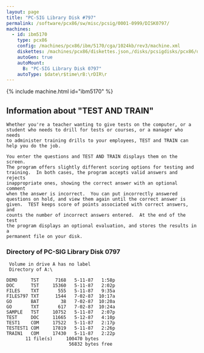 ```yaml
---
layout: page
title: "PC-SIG Library Disk #797"
permalink: /software/pcx86/sw/misc/pcsig/0001-0999/DISK0797/
machines:
  - id: ibm5170
    type: pcx86
    config: /machines/pcx86/ibm/5170/cga/1024kb/rev3/machine.xml
    diskettes: /machines/pcx86/diskettes.json,/disks/pcsigdisks/pcx86/diskettes.json
    autoGen: true
    autoMount:
      B: "PC-SIG Library Disk 0797"
    autoType: $date\r$time\rB:\rDIR\r
---
```


{% include machine.html id="ibm5170" %}

## Information about "TEST AND TRAIN"

    Whether you're a teacher wanting to give tests on the computer, or a
    student who needs to drill for tests or courses, or a manager who needs
    to administer training drills to your employees, TEST and TRAIN can
    help you do the job.
    
    You enter the questions and TEST AND TRAIN displays them on the screen.
    The program offers slightly different scoring options for testing and
    training.  In both cases, the program accepts valid answers and rejects
    inappropriate ones, showing the correct answer with an optional comment
    when the answer is incorrect.  You can put incorrectly answered
    questions on hold, and view them again until the correct answer is
    given.  TEST keeps score of points associated with correct answers, and
    counts the number of incorrect answers entered.  At the end of the test
    the program displays an optional evaluation, and stores the results in a
    permanent file on your disk.

### Directory of PC-SIG Library Disk 0797

     Volume in drive A has no label
     Directory of A:\

    DEMO     TST      7168   5-11-87   1:58p
    DOC      TST     15360   5-11-87   2:02p
    FILES    TXT       555   5-11-87   9:35a
    FILES797 TXT      1544   7-02-87  10:17a
    GO       BAT        38   7-02-87  10:20a
    GO       TXT       617   7-02-87  10:24a
    SAMPLE   TST     10752   5-11-87   2:07p
    TEST     DOC     11665   5-12-87   4:10p
    TEST1    COM     17522   5-11-87   2:17p
    TESTEST1 COM     17819   5-11-87   2:26p
    TRAIN1   COM     17430   5-11-87   2:22p
           11 file(s)     100470 bytes
                           56832 bytes free
